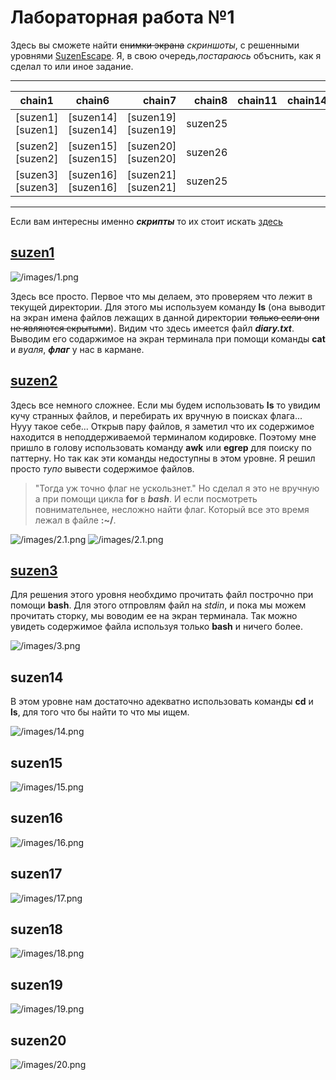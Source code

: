 # Лабораторная работа №1 #

Здесь вы сможете найти ~~снимки экрана~~ *скриншоты*, с решенными уровнями [SuzenEscape](https://github.com/bykvaadm/SuzenEscape). Я, в свою очередь,*постараюсь* объснить, как я сделал то или иное задание.

---

|chain1             |chain6             |chain7             |chain8             |chain11            |chain14            |
|-------------------|:-----------------:|------------------:|------------------:|------------------:|------------------:|
|[suzen1][suzen1]   |[suzen14][suzen14] |[suzen19][suzen19] |suzen25            |                   |                   |
|[suzen2][suzen2]   |[suzen15][suzen15] |[suzen20][suzen20] |suzen26            |                   |                   |
|[suzen3][suzen3]   |[suzen16][suzen16] |[suzen21][suzen21] |suzen25            |                   |                   |

---

Если вам интересны именно ***скрипты*** то их стоит искать [здесь](https://github.com/sergo2048/OS-lab/tree/master/lab3)

## [suzen1](#suzen1) ##

![/images/1.png](https://github.com/sergo2048/OS-lab/blob/master/lab1/images/1.png)

Здесь все просто. Первое что мы делаем, это проверяем что лежит в текущей директории. Для этого мы используем команду **ls** (она выводит на экран имена файлов лежащих в данной директории ~~только если они не являются скрытыми~~). Видим что здесь имеется файл ***diary.txt***. Выводим его содаржимое на экран терминала при помощи команды **cat** и *вуаля*, ***флаг*** у нас в кармане.

## [suzen2](#suzen2) ##

Здесь все немного сложнее. Если мы будем использовать **ls** то увидим кучу странных файлов, и перебирать их вручную в поисках флага... Нууу такое себе... Открыв пару файлов, я заметил что их содержимое находится в неподдерживаемой терминалом кодировке. Поэтому мне пришло в голову использовать команду **awk** или **egrep** для поиску по паттерну. Но так как эти команды недоступны в этом уровне. Я решил просто *тупо* вывести содержимое файлов.
> "Тогда уж точно флаг не ускользнет."
Но сделал я это не вручную а при помощи цикла **for** в ***bash***. И если посмотреть повнимательнее, несложно найти флаг. Который все это время лежал в файле **:~/**.

![/images/2.1.png](https://github.com/sergo2048/OS-lab/blob/master/lab1/images/2.1.png)
![/images/2.1.png](https://github.com/sergo2048/OS-lab/blob/master/lab1/images/2.2.png)

## [suzen3](#suzen3) ##

Для решения этого уровня необхдимо прочитать файл построчно при помощи **bash**. Для этого отпровлям файл на *stdin*, и пока мы можем прочитать сторку, мы воводим ее на экран терминала.
Так можно увидеть содержимое файла используя только **bash** и ничего более.

![/images/3.png](https://github.com/sergo2048/OS-lab/blob/master/lab1/images/3.png)

## suzen14 ##

В этом уровне нам достаточно адекватно использовать команды **cd** и **ls**, для того что бы найти то что мы ищем.

![/images/14.png](https://github.com/sergo2048/OS-lab/blob/master/lab1/images/14.png)

## suzen15 ##

![/images/15.png](https://github.com/sergo2048/OS-lab/blob/master/lab1/images/15.png)

## suzen16 ##

![/images/16.png](https://github.com/sergo2048/OS-lab/blob/master/lab1/images/16.png)

## suzen17 ##

![/images/17.png](https://github.com/sergo2048/OS-lab/blob/master/lab1/images/17.png)

## suzen18 ##

![/images/18.png](https://github.com/sergo2048/OS-lab/blob/master/lab1/images/18.png)

## suzen19 ##

![/images/19.png](https://github.com/sergo2048/OS-lab/blob/master/lab1/images/19.png)

## suzen20 ##

![/images/20.png](https://github.com/sergo2048/OS-lab/blob/master/lab1/images/20.png)
